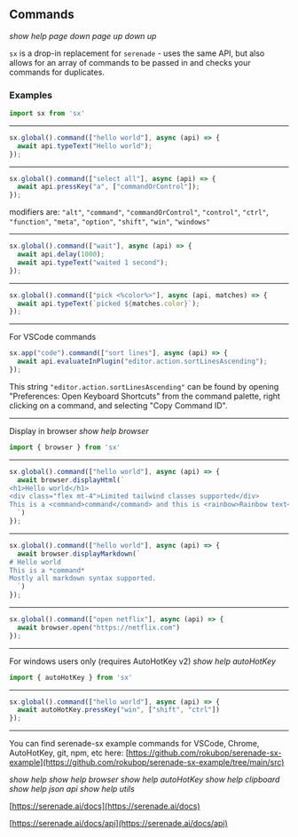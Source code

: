 ## Commands

*show help* *page down* *page up* *down <num>* *up <num>*

`sx` is a drop-in replacement for `serenade` - uses the same API, but also allows for an array of commands to be passed in and checks your commands for duplicates.

### Examples
```js
import sx from 'sx'
```
---
```js
sx.global().command(["hello world"], async (api) => {
  await api.typeText("Hello world");
});
```
---
```js
sx.global().command(["select all"], async (api) => {
  await api.pressKey("a", ["commandOrControl"]);
});
```

modifiers are: `"alt"`, `"command"`, `"commandOrControl"`, `"control"`, `"ctrl"`, `"function"`, `"meta"`, `"option"`, `"shift"`, `"win"`, `"windows"`

---
```js
sx.global().command(["wait"], async (api) => {
  await api.delay(1000);
  await api.typeText("waited 1 second");
});
```

---

```js
sx.global().command(["pick <%color%>"], async (api, matches) => {
  await api.typeText(`picked ${matches.color}`);
});
```

---

For VSCode commands
```js
sx.app("code").command(["sort lines"], async (api) => {
  await api.evaluateInPlugin("editor.action.sortLinesAscending");
});
```

This string `"editor.action.sortLinesAscending"` can be found by opening "Preferences: Open Keyboard Shortcuts" from the command palette, right clicking on a command, and selecting "Copy Command ID".

---
Display in browser *show help browser*
```js
import { browser } from 'sx'
```
---
```js
sx.global().command(["hello world"], async (api) => {
  await browser.displayHtml(`
<h1>Hello world</h1>
<div class="flex mt-4">Limited tailwind classes supported</div>
This is a <command>command</command> and this is <rainbow>Rainbow text</rainbow>
  `)
});
```
---
```js
sx.global().command(["hello world"], async (api) => {
  await browser.displayMarkdown(`
# Hello world
This is a *command*
Mostly all markdown syntax supported.
  `)
});
```
---
```js
sx.global().command(["open netflix"], async (api) => {
  await browser.open("https://netflix.com")
});
```

---
For windows users only (requires AutoHotKey v2) *show help autoHotKey*
```js
import { autoHotKey } from 'sx'
```
---
```js
sx.global().command(["hello world"], async (api) => {
  await autoHotKey.pressKey("win", ["shift", "ctrl"])
});
```
---

You can find serenade-sx example commands for VSCode, Chrome, AutoHotKey, git, npm, etc here:
[https://github.com/rokubop/serenade-sx-example](https://github.com/rokubop/serenade-sx-example/tree/main/src)

*show help* *show help browser*  *show help autoHotKey* *show help clipboard* *show help json api* *show help utils*

[https://serenade.ai/docs](https://serenade.ai/docs)

[https://serenade.ai/docs/api](https://serenade.ai/docs/api)